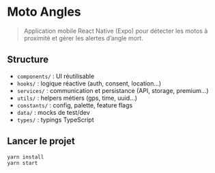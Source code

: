 # Moto Angles

> Application mobile React Native (Expo) pour détecter les motos à proximité et gérer les alertes d’angle mort.

## Structure

- `components/` : UI réutilisable
- `hooks/` : logique réactive (auth, consent, location...)
- `services/` : communication et persistance (API, storage, premium...)
- `utils/` : helpers métiers (gps, time, uuid...)
- `constants/` : config, palette, feature flags
- `data/` : mocks de test/dev
- `types/` : typings TypeScript

## Lancer le projet

```sh
yarn install
yarn start
